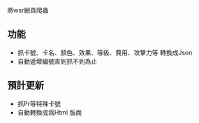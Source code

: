 將wsr網頁爬蟲<br>
## 功能
- 抓卡號、卡名、顏色、效果、等級、費用、攻擊力等 轉換成Json
- 自動遞增編號直到抓不到為止
  
## 預計更新
- 抓Pr等特殊卡號
- 自動轉換成爲Html 版面
